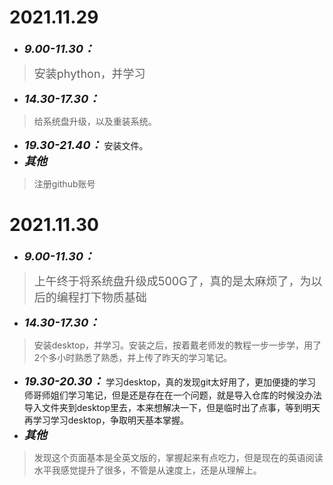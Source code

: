 #  2021.11.29
* <font size=4>__*9.00-11.30：*__</font>
> <font size=4>安装phython，并学习</font>
* <font size=4>__*14.30-17.30：*__</font>
>给系统盘升级，以及重装系统。
* <font size=4>__*19.30-21.40：*__</font>
安装文件。
* <font size=4>__*其他*__</font>
>注册github账号
#  2021.11.30
* <font size=4>__*9.00-11.30：*__</font>
> <font size=4>上午终于将系统盘升级成500G了，真的是太麻烦了，为以后的编程打下物质基础</font>
* <font size=4>__*14.30-17.30：*__</font>
>安装desktop，并学习。安装之后，按着戴老师发的教程一步一步学，用了2个多小时熟悉了熟悉，并上传了昨天的学习笔记。
* <font size=4>__*19.30-20.30：*__</font>
学习desktop，真的发现git太好用了，更加便捷的学习师哥师姐们学习笔记，但是还是存在在一个问题，就是导入仓库的时候没办法导入文件夹到desktop里去，本来想解决一下，但是临时出了点事，等到明天再学习学习desktop，争取明天基本掌握。
* <font size=4>__*其他*__</font>
>发现这个页面基本是全英文版的，掌握起来有点吃力，但是现在的英语阅读水平我感觉提升了很多，不管是从速度上，还是从理解上。
